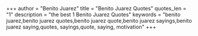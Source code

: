 +++
author = "Benito Juarez"
title = "Benito Juarez Quotes"
quotes_len = "1"
description = "the best 1 Benito Juarez Quotes"
keywords = "benito juarez,benito juarez quotes,benito juarez quote,benito juarez sayings,benito juarez saying,quotes, sayings,quote, saying, motivation"
+++
